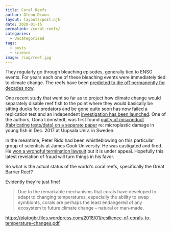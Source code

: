 ```yaml
---
title: Coral Reefs
author: Glenn Dixon
layout: layouts/post.njk
date: 2020-01-15
permalink: /coral-reefs/
categories:
  - Uncategorized
tags:
  - posts
  - science
image: /img/reef.jpg
---
```


They regularly go through bleaching episodes, generally tied to ENSO events. For years each one of these bleaching events were immediately tied to climate change. The reefs have been [predicted to die off permanently for decades now](https://www.dailytelegraph.com.au/blogs/tim-blair/eternal-life-and-death-of-our-rare-roast-reef/news-story/4631e7f45c1602afaa46bbe2b6f4e365).

One recent study that went so far as to project how climate change would separately disable reef fish to the point where they would basically be sitting ducks for predators and be gone quite soon has now failed a replication test and an independent [investigation has been launched](https://www.timeshighereducation.com/news/ex-judge-investigate-controversial-marine-research#survey-answer). One of the authors, Oona Lönnstedt,  was first found [guilty of misconduct (fabricating tests/data) on a separate paper](https://www.timeshighereducation.com/news/fishy-research-opens-can-worms) re: microplastic damage in young fish in Dec. 2017 at Uupsala Univ. in Sweden.

In the meantime, Peter Ridd had been whistleblowing on this particular group of scientists at James Cook University. He was castigated and fired. He [won a wrongful termination lawsuit](https://www.theguardian.com/australia-news/2019/sep/06/peter-ridd-awarded-12m-in-unfair-dismissal-case-against-james-cook-university) but it is under appeal. Hopefully this latest revelation of fraud will turn things in his favor.

So what is the actual status of the world's coral reefs, specifically the Great Barrier Reef?

Evidently they're just fine! 

> Due to the remarkable mechanisms that corals have developed to adapt to changing temperatures, especially the ability to swap symbionts, corals are perhaps the least endangered of any ecosystem to future climate change – natural or man-made.

https://platogbr.files.wordpress.com/2018/01/resilience-of-corals-to-temperature-changes.pdf

